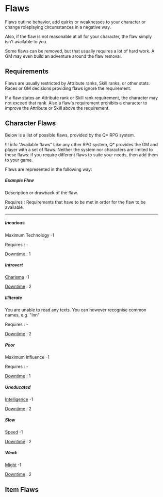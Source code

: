 # Flaws

Flaws outline behavior, add quirks or weaknesses to your character or change
roleplaying circumstances in a negative way.

<!-- TODO add flaw additional requirements text -->

Also, if the flaw is not reasonable at all for your character, the flaw simply
isn't available to you.

Some flaws can be removed, but that usually requires a lot of hard work. A GM
may even build an adventure around the flaw removal.

## Requirements

Flaws are usually restricted by Attribute ranks, Skill ranks, or other stats.
Races or GM decisions providing flaws ignore the requirement.

If a flaw states an Attribute rank or Skill rank requirement, the character may not
exceed that rank. Also a flaw's requirement prohibits a character to improve the
Attribute or Skill above the requirement.

## Character Flaws

<div class="col-layout-start"></div>

Below is a list of possible flaws, provided by the Q* RPG system.

!!! info "Available flaws"
    Like any other  RPG system, Q* provides the GM and player with a set of
    flaws. Neither the system nor characters are limited to these flaws: if
    you require different flaws to suite your needs, then add them to your
    game.

<div class="col-layout-end"></div>
<div class="col-layout-start qs-list"></div>

Flaws are represented in the following way:

##### Example Flaw

Description or drawback of the flaw.

Requires
:   Requirements that have to be met in order for the flaw to be available.

<div class="col-layout-end clearfix"></div>

---

<div class="col-layout-start qs-list"></div>

<!-- A-N -->

##### Incurious

Maximum Technology -1

Requires
:   -

[Downtime](/character#downtime-dt)
:   1

##### Introvert

[Charisma](/character/#charisma-ch)  -1

[Downtime](/character#downtime-dt)
:   2

##### Illiterate

You are unable to read any texts. You can however recognise common names, e.g.
"Inn"

Requires
:   -

[Downtime](/character#downtime-dt)
:   2

<div class="col-layout-end"></div>
<div class="col-layout-start qs-list"></div>

<!-- O-Z -->

##### Poor

Maximum Influence -1

Requires
:   -

[Downtime](/character#downtime-dt)
:   1

##### Uneducated

[Intelligence](/character/#intelligence-in) -1

[Downtime](/character#downtime-dt)
:   2

##### Slow

[Speed](/character/#speed-sp) -1

[Downtime](/character#downtime-dt)
:   2

##### Weak

[Might](/character/#might-mi) -1

[Downtime](/character#downtime-dt)
:   2

<div class="col-layout-end clearfix"></div>

## Item Flaws
